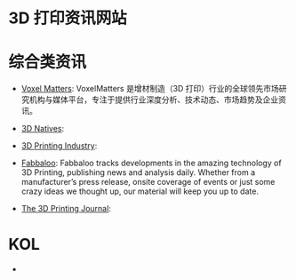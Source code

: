 # 3D 打印资讯网站

# 综合类资讯

- [Voxel Matters](https://www.voxelmatters.com/): VoxelMatters 是增材制造（3D 打印）行业的全球领先市场研究机构与媒体平台，专注于提供行业深度分析、技术动态、市场趋势及企业资讯。

- [3D Natives](https://www.3dnatives.com/#!):

- [3D Printing Industry](https://3dprintingindustry.com/):

- [Fabbaloo](https://www.fabbaloo.com/): Fabbaloo tracks developments in the amazing technology of 3D Printing, publishing news and analysis daily. Whether from a manufacturer’s press release, onsite coverage of events or just some crazy ideas we thought up, our material will keep you up to date.

- [The 3D Printing Journal](https://www.3dprintingjournal.com/):

# KOL

- [](https://am-writer.com/)
